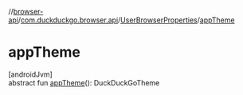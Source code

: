 //[browser-api](../../../index.md)/[com.duckduckgo.browser.api](../index.md)/[UserBrowserProperties](index.md)/[appTheme](app-theme.md)

# appTheme

[androidJvm]\
abstract fun [appTheme](app-theme.md)(): DuckDuckGoTheme
